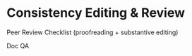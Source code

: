 # Consistency Editing & Review

Peer Review Checklist \(proofreading + substantive editing\)

Doc QA



